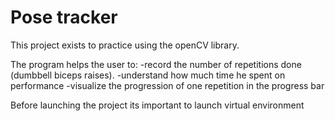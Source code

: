 # Pose tracker
This project exists to practice using the openCV library.

The program helps the user to:
-record the number of repetitions done (dumbbell biceps raises).
-understand how much time he spent on performance
-visualize the progression of one repetition in the progress bar

Before launching the project its important to launch virtual environment